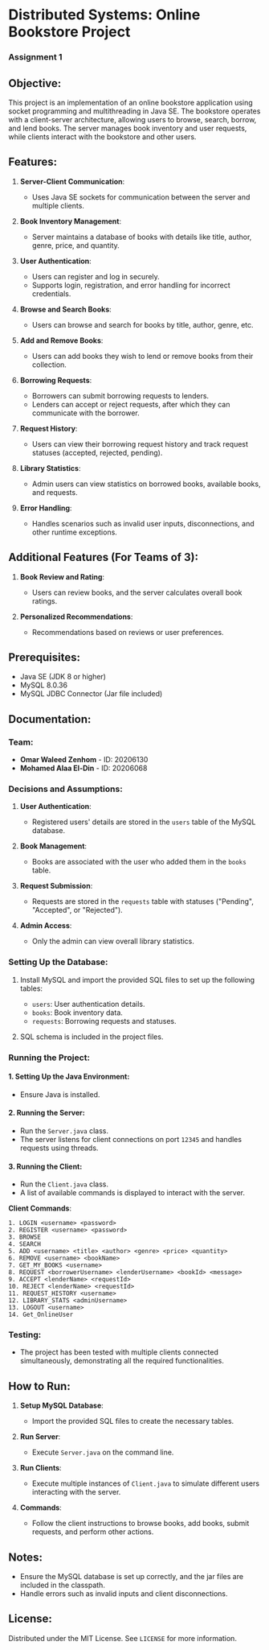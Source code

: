 # Distributed Systems: Online Bookstore Project

### Assignment 1

## Objective:
This project is an implementation of an online bookstore application using socket programming and multithreading in Java SE. The bookstore operates with a client-server architecture, allowing users to browse, search, borrow, and lend books. The server manages book inventory and user requests, while clients interact with the bookstore and other users.

## Features:
1. **Server-Client Communication**: 
   - Uses Java SE sockets for communication between the server and multiple clients.
   
2. **Book Inventory Management**:
   - Server maintains a database of books with details like title, author, genre, price, and quantity.
   
3. **User Authentication**:
   - Users can register and log in securely.
   - Supports login, registration, and error handling for incorrect credentials.
   
4. **Browse and Search Books**:
   - Users can browse and search for books by title, author, genre, etc.

5. **Add and Remove Books**:
   - Users can add books they wish to lend or remove books from their collection.

6. **Borrowing Requests**:
   - Borrowers can submit borrowing requests to lenders.
   - Lenders can accept or reject requests, after which they can communicate with the borrower.

7. **Request History**:
   - Users can view their borrowing request history and track request statuses (accepted, rejected, pending).

8. **Library Statistics**:
   - Admin users can view statistics on borrowed books, available books, and requests.

9. **Error Handling**:
   - Handles scenarios such as invalid user inputs, disconnections, and other runtime exceptions.

## Additional Features (For Teams of 3):
1. **Book Review and Rating**:
   - Users can review books, and the server calculates overall book ratings.
   
2. **Personalized Recommendations**:
   - Recommendations based on reviews or user preferences.

## Prerequisites:
- Java SE (JDK 8 or higher)
- MySQL 8.0.36
- MySQL JDBC Connector (Jar file included)

## Documentation:
### Team:
- **Omar Waleed Zenhom** - ID: 20206130
- **Mohamed Alaa El-Din** - ID: 20206068

### Decisions and Assumptions:
1. **User Authentication**:
   - Registered users' details are stored in the `users` table of the MySQL database.
   
2. **Book Management**:
   - Books are associated with the user who added them in the `books` table.
   
3. **Request Submission**:
   - Requests are stored in the `requests` table with statuses ("Pending", "Accepted", or "Rejected").
   
4. **Admin Access**:
   - Only the admin can view overall library statistics.

### Setting Up the Database:
1. Install MySQL and import the provided SQL files to set up the following tables:
   - `users`: User authentication details.
   - `books`: Book inventory data.
   - `requests`: Borrowing requests and statuses.
   
2. SQL schema is included in the project files.

### Running the Project:

#### 1. **Setting Up the Java Environment**:
   - Ensure Java is installed.
   
#### 2. **Running the Server**:
   - Run the `Server.java` class.
   - The server listens for client connections on port `12345` and handles requests using threads.

#### 3. **Running the Client**:
   - Run the `Client.java` class.
   - A list of available commands is displayed to interact with the server.
   
   **Client Commands**:
   ```
   1. LOGIN <username> <password>
   2. REGISTER <username> <password>
   3. BROWSE
   4. SEARCH
   5. ADD <username> <title> <author> <genre> <price> <quantity>
   6. REMOVE <username> <bookName>
   7. GET_MY_BOOKS <username>
   8. REQUEST <borrowerUsername> <lenderUsername> <bookId> <message>
   9. ACCEPT <lenderName> <requestId>
   10. REJECT <lenderName> <requestId>
   11. REQUEST_HISTORY <username>
   12. LIBRARY_STATS <adminUsername>
   13. LOGOUT <username>
   14. Get_OnlineUser
   ```

### Testing:
- The project has been tested with multiple clients connected simultaneously, demonstrating all the required functionalities.

## How to Run:
1. **Setup MySQL Database**: 
   - Import the provided SQL files to create the necessary tables.
   
2. **Run Server**: 
   - Execute `Server.java` on the command line.

3. **Run Clients**: 
   - Execute multiple instances of `Client.java` to simulate different users interacting with the server.

4. **Commands**: 
   - Follow the client instructions to browse books, add books, submit requests, and perform other actions.

## Notes:
- Ensure the MySQL database is set up correctly, and the jar files are included in the classpath.
- Handle errors such as invalid inputs and client disconnections.

## License:
Distributed under the MIT License. See `LICENSE` for more information.
